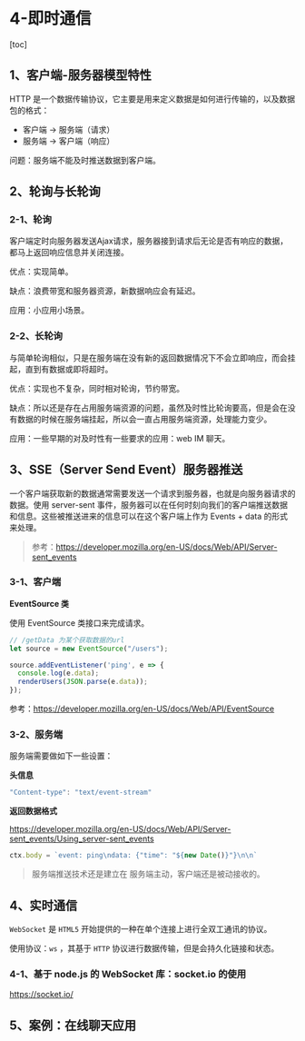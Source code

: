 # 4-即时通信

[toc]



## 1、客户端-服务器模型特性

HTTP 是一个数据传输协议，它主要是用来定义数据是如何进行传输的，以及数据包的格式：

- 客户端 -> 服务端（请求）
- 服务端 -> 客户端（响应）

问题：服务端不能及时推送数据到客户端。



## 2、轮询与长轮询

### 2-1、轮询

客户端定时向服务器发送Ajax请求，服务器接到请求后无论是否有响应的数据，都马上返回响应信息并关闭连接。

优点：实现简单。

缺点：浪费带宽和服务器资源，新数据响应会有延迟。

应用：小应用小场景。

### 2-2、长轮询

与简单轮询相似，只是在服务端在没有新的返回数据情况下不会立即响应，而会挂起，直到有数据或即将超时。

优点：实现也不复杂，同时相对轮询，节约带宽。

缺点：所以还是存在占用服务端资源的问题，虽然及时性比轮询要高，但是会在没有数据的时候在服务端挂起，所以会一直占用服务端资源，处理能力变少。

应用：一些早期的对及时性有一些要求的应用：web IM 聊天。



## 3、SSE（Server Send Event）服务器推送

一个客户端获取新的数据通常需要发送一个请求到服务器，也就是向服务器请求的数据。使用 server-sent 事件，服务器可以在任何时刻向我们的客户端推送数据和信息。这些被推送进来的信息可以在这个客户端上作为 Events + data 的形式来处理。

> 参考：https://developer.mozilla.org/en-US/docs/Web/API/Server-sent_events

### 3-1、客户端

**EventSource 类**

使用 EventSource 类接口来完成请求。

```js
// /getData 为某个获取数据的url
let source = new EventSource("/users");

source.addEventListener('ping', e => {
  console.log(e.data);
  renderUsers(JSON.parse(e.data));
});
```

参考：https://developer.mozilla.org/en-US/docs/Web/API/EventSource

### 3-2、服务端

服务端需要做如下一些设置：

**头信息**

```js
"Content-type": "text/event-stream"
```

**返回数据格式**

https://developer.mozilla.org/en-US/docs/Web/API/Server-sent_events/Using_server-sent_events

```js
ctx.body = `event: ping\ndata: {"time": "${new Date()}"}\n\n`
```

> 服务端推送技术还是建立在 服务端主动，客户端还是被动接收的。



## 4、实时通信

`WebSocket` 是 `HTML5` 开始提供的一种在单个连接上进行全双工通讯的协议。

使用协议：`ws` ，其基于 `HTTP` 协议进行数据传输，但是会持久化链接和状态。

### 4-1、基于 node.js 的 WebSocket 库：socket.io 的使用

https://socket.io/



## 5、案例：在线聊天应用